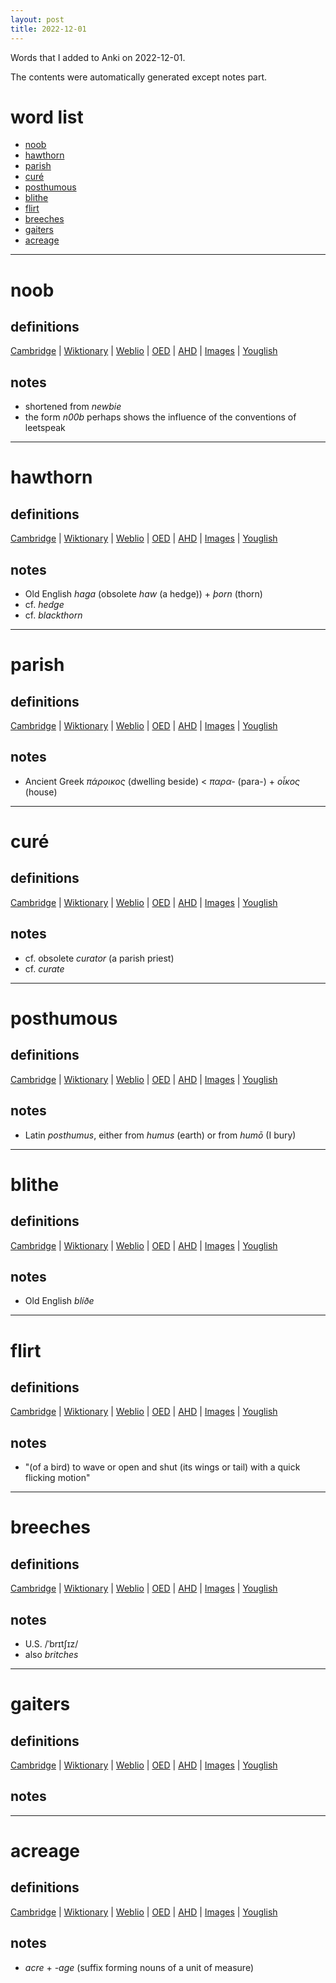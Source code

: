 ```yaml
---
layout: post
title: 2022-12-01
---
```


Words that I added to Anki on 2022-12-01.

The contents were automatically generated except notes part.
# word list
- [noob](#noob)
- [hawthorn](#hawthorn)
- [parish](#parish)
- [curé](#curé)
- [posthumous](#posthumous)
- [blithe](#blithe)
- [flirt](#flirt)
- [breeches](#breeches)
- [gaiters](#gaiters)
- [acreage](#acreage)

---

# noob
## definitions
[Cambridge](https://dictionary.cambridge.org/us/dictionary/english/noob)
|
[Wiktionary](https://en.wiktionary.org/wiki/noob#English)
|
[Weblio](https://ejje.weblio.jp/content_find?query=noob&searchType=exact)
|
[OED](https://www.oed.com/search?q=noob)
|
[AHD](https://www.ahdictionary.com/word/search.html?q=noob)
|
[Images](https://www.google.com/search?tbm=isch&q=noob)
|
[Youglish](https://youglish.com/pronounce/noob/english/us)

## notes
- shortened from *newbie*
- the form *n00b* perhaps shows the influence of the conventions of leetspeak

---

# hawthorn
## definitions
[Cambridge](https://dictionary.cambridge.org/us/dictionary/english/hawthorn)
|
[Wiktionary](https://en.wiktionary.org/wiki/hawthorn#English)
|
[Weblio](https://ejje.weblio.jp/content_find?query=hawthorn&searchType=exact)
|
[OED](https://www.oed.com/search?q=hawthorn)
|
[AHD](https://www.ahdictionary.com/word/search.html?q=hawthorn)
|
[Images](https://www.google.com/search?tbm=isch&q=hawthorn)
|
[Youglish](https://youglish.com/pronounce/hawthorn/english/us)

## notes
- Old English *haga* (obsolete *haw* (a hedge)) + *þorn* (thorn)
- cf. *hedge*
- cf. *blackthorn*

---

# parish
## definitions
[Cambridge](https://dictionary.cambridge.org/us/dictionary/english/parish)
|
[Wiktionary](https://en.wiktionary.org/wiki/parish#English)
|
[Weblio](https://ejje.weblio.jp/content_find?query=parish&searchType=exact)
|
[OED](https://www.oed.com/search?q=parish)
|
[AHD](https://www.ahdictionary.com/word/search.html?q=parish)
|
[Images](https://www.google.com/search?tbm=isch&q=parish)
|
[Youglish](https://youglish.com/pronounce/parish/english/us)

## notes
- Ancient Greek *πάροικος* (dwelling beside) &lt; *παρα-* (para-) + *οἶκος* (house)

---

# curé
## definitions
[Cambridge](https://dictionary.cambridge.org/us/dictionary/english/curé)
|
[Wiktionary](https://en.wiktionary.org/wiki/curé#English)
|
[Weblio](https://ejje.weblio.jp/content_find?query=curé&searchType=exact)
|
[OED](https://www.oed.com/search?q=curé)
|
[AHD](https://www.ahdictionary.com/word/search.html?q=curé)
|
[Images](https://www.google.com/search?tbm=isch&q=curé)
|
[Youglish](https://youglish.com/pronounce/curé/english/us)

## notes
- cf. obsolete *curator* (a parish priest)
- cf. *curate*

---

# posthumous
## definitions
[Cambridge](https://dictionary.cambridge.org/us/dictionary/english/posthumous)
|
[Wiktionary](https://en.wiktionary.org/wiki/posthumous#English)
|
[Weblio](https://ejje.weblio.jp/content_find?query=posthumous&searchType=exact)
|
[OED](https://www.oed.com/search?q=posthumous)
|
[AHD](https://www.ahdictionary.com/word/search.html?q=posthumous)
|
[Images](https://www.google.com/search?tbm=isch&q=posthumous)
|
[Youglish](https://youglish.com/pronounce/posthumous/english/us)

## notes
- Latin *posthumus*, either from *humus* (earth) or from *humō* (I bury)

---

# blithe
## definitions
[Cambridge](https://dictionary.cambridge.org/us/dictionary/english/blithe)
|
[Wiktionary](https://en.wiktionary.org/wiki/blithe#English)
|
[Weblio](https://ejje.weblio.jp/content_find?query=blithe&searchType=exact)
|
[OED](https://www.oed.com/search?q=blithe)
|
[AHD](https://www.ahdictionary.com/word/search.html?q=blithe)
|
[Images](https://www.google.com/search?tbm=isch&q=blithe)
|
[Youglish](https://youglish.com/pronounce/blithe/english/us)

## notes
- Old English *blíðe*

---

# flirt
## definitions
[Cambridge](https://dictionary.cambridge.org/us/dictionary/english/flirt)
|
[Wiktionary](https://en.wiktionary.org/wiki/flirt#English)
|
[Weblio](https://ejje.weblio.jp/content_find?query=flirt&searchType=exact)
|
[OED](https://www.oed.com/search?q=flirt)
|
[AHD](https://www.ahdictionary.com/word/search.html?q=flirt)
|
[Images](https://www.google.com/search?tbm=isch&q=flirt)
|
[Youglish](https://youglish.com/pronounce/flirt/english/us)

## notes
- "(of a bird) to wave or open and shut (its wings or tail) with a quick flicking motion"

---

# breeches
## definitions
[Cambridge](https://dictionary.cambridge.org/us/dictionary/english/breeches)
|
[Wiktionary](https://en.wiktionary.org/wiki/breeches#English)
|
[Weblio](https://ejje.weblio.jp/content_find?query=breeches&searchType=exact)
|
[OED](https://www.oed.com/search?q=breeches)
|
[AHD](https://www.ahdictionary.com/word/search.html?q=breeches)
|
[Images](https://www.google.com/search?tbm=isch&q=breeches)
|
[Youglish](https://youglish.com/pronounce/breeches/english/us)

## notes
- U.S. /ˈbrɪtʃɪz/
- also *britches*

---

# gaiters
## definitions
[Cambridge](https://dictionary.cambridge.org/us/dictionary/english/gaiters)
|
[Wiktionary](https://en.wiktionary.org/wiki/gaiters#English)
|
[Weblio](https://ejje.weblio.jp/content_find?query=gaiters&searchType=exact)
|
[OED](https://www.oed.com/search?q=gaiters)
|
[AHD](https://www.ahdictionary.com/word/search.html?q=gaiters)
|
[Images](https://www.google.com/search?tbm=isch&q=gaiters)
|
[Youglish](https://youglish.com/pronounce/gaiters/english/us)

## notes

---

# acreage
## definitions
[Cambridge](https://dictionary.cambridge.org/us/dictionary/english/acreage)
|
[Wiktionary](https://en.wiktionary.org/wiki/acreage#English)
|
[Weblio](https://ejje.weblio.jp/content_find?query=acreage&searchType=exact)
|
[OED](https://www.oed.com/search?q=acreage)
|
[AHD](https://www.ahdictionary.com/word/search.html?q=acreage)
|
[Images](https://www.google.com/search?tbm=isch&q=acreage)
|
[Youglish](https://youglish.com/pronounce/acreage/english/us)

## notes
- *acre* + *-age* (suffix forming nouns of a unit of measure)

